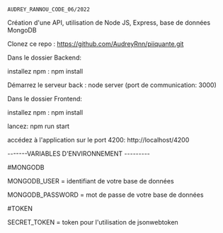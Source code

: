     AUDREY_RANNOU_CODE_06/2022

Création d'une API, utilisation de Node JS, Express, base de données MongoDB

Clonez ce repo :
https://github.com/AudreyRnn/piiquante.git

Dans le dossier Backend:

installez npm : npm install  

Démarrez le serveur back : node server (port de communication: 3000) 


Dans le dossier Frontend:

installez npm : npm install 

lancez: npm run start 

accédez à l'application sur le port 4200: http://localhost/4200


-------VARIABLES D'ENVIRONNEMENT ---------

#MONGODB

MONGODB_USER =  identifiant de votre base de données

MONGODB_PASSWORD = mot de passe de votre base de données


#TOKEN

SECRET_TOKEN = token pour l'utilisation de jsonwebtoken

